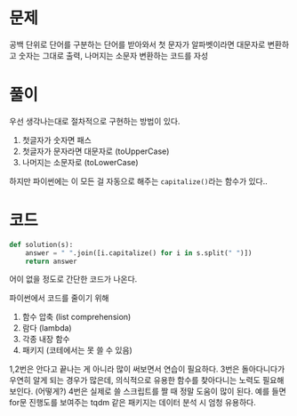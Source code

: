 
# 문제

공백 단위로 단어를 구분하는 단어를 받아와서
첫 문자가 알파벳이라면 대문자로 변환하고 숫자는 그대로 출력, 나머지는 소문자 변환하는 코드를 자성

# 풀이

우선 생각나는대로 절차적으로 구현하는 방법이 있다.
1. 첫글자가 숫자면 패스
2. 첫글자가 문자라면 대문자로 (toUpperCase)
3. 나머지는 소문자로 (toLowerCase)

하지만 파이썬에는 이 모든 걸 자동으로 해주는 `capitalize()`라는 함수가 있다..

# 코드

```python
def solution(s):
    answer = " ".join([i.capitalize() for i in s.split(" ")])
    return answer
```

어이 없을 정도로 간단한 코드가 나온다.

파이썬에서 코드를 줄이기 위해
1. 함수 압축 (list comprehension)
2. 람다 (lambda)
3. 각종 내장 함수
4. 패키지 (코테에서는 못 쓸 수 있음)

1,2번은 안다고 끝나는 게 아니라 많이 써보면서 연습이 필요하다.
3번은 돌아다니다가 우연히 알게 되는 경우가 많은데, 의식적으로 유용한 함수를 찾아다니는 노력도 필요해보인다. (어떻게?)
4번은 실제로 쓸 스크립트를 짤 때 정말 도움이 많이 된다. 예를 들면 for문 진행도를 보여주는 tqdm 같은 패키지는 데이터 분석 시 엄청 유용하다.
